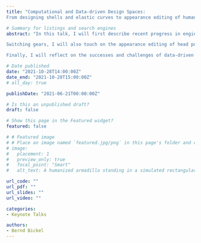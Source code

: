 ```yaml
---
title: "Computational and Data-driven Design Spaces:
From designing shells and elastic curves to appearance editing of human faces in GAN space"

# Summary for listings and search engines
abstract: "In this talk, I will first describe recent progress in engineering design toward novel concepts for modeling, designing, and reproducing objects with nontrivial shapes, topologies, and functionalities. I will start by highlighting how data-driven techniques can enable the interactive design of cold-bent glass façades that can be seamlessly integrated into a typical architectural design pipeline. Making a step towards robotic materials, I will then introduce novel approaches for discovering and designing architected materials and demonstrate their applicability for encoding temporal shape evolution in architected shells that assume complex shapes and doubly curved geometries.

Switching gears, I will also touch on the appearance editing of head portraits. I will demonstrate an approach that operates in the generative model space and learns transformations in the latent space of StyleGAN. This combines the best of supervised learning and generative adversarial modeling, produces high-quality photorealistic results for in-the-wild images, can edit the illumination and pose simultaneously, and runs at interactive rates.

Finally, I will reflect on the successes and challenges of data-driven design, contrast this approach with our most recent work on the rigorous geometric characterization of the planar elastic rods' design space, and discuss opportunities for further work in this area."

# Date published
date: "2021-10-28T14:00:00Z"
date_end: "2021-10-28T15:00:00Z"
# all_day: true

publishDate: "2021-06-21T00:00:00Z"

# Is this an unpublished draft?
draft: false

# Show this page in the Featured widget?
featured: false

# # Featured image
# # Place an image named `featured.jpg/png` in this page's folder and customize its options here.
# image:
#   placement: 1
#   preview_only: true
#   focal_point: "Smart"
#   alt_text: A humanized armadillo standing in a simulated rectangular water body

url_code: ""
url_pdf: ""
url_slides: ""
url_video: ""

categories:
- Keynote Talks

authors:
- Bernd Bickel 
---
```

